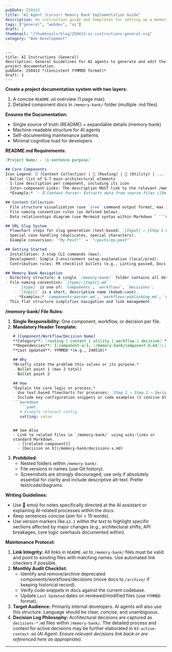 ```yaml
---
pubDate: 250413
title: "AI Agent (Cursor) Memory Bank Implementation Guide"
description: An instruction guide and templates for setting up a memory-bank to use with cursor's AI Agents
tags: ["general", "webdev", "ai"]
draft: 1
thumbnail: "/thumbnails/blog/250413-ai-instructions-general.svg" 
category: "Web Development"
---
```


```
---
title: AI Instructions (General)
description: General Guidelines for AI agents to generate and edit the project documentation.
pubDate: 250413 *(Consistent YYMMDD format)*
draft: 1
---
```

**Create a project documentation system with two layers:**
1.  A concise `README.md` overview (1 page max)
2.  Detailed component docs in `/memory-bank/` folder (multiple .md files)

**Ensures the Documentation:**
-   Single source of truth (README) + expandable details (memory-bank)
-   Machine-readable structure for AI agents
-   Self-documenting maintenance patterns
-   Minimal cognitive load for developers

**README.md Requirements:**
```markdown
[Project Name] - [1-sentence purpose]

## Core Components
Icon Legend: 🗄️ (Content Collection) | 🔗 (Routing) | 🔧 (Utility) | ... *(Add others as needed)*
- Bullet list of 5-7 main architectural elements
- 1-line description per component, including its icon
- Inter-component Links: The description MUST link to the relevant /memory-bank/ file.
  *Example:* `- 🗄️ Content Parser: Extracts data from source files ([Details](/memory-bank/components-parser.md))`

## Content Collection
- File structure visualization (use `tree` command output format, max 3 levels deep).
- File naming convention rules (as defined below).
- Data relationships diagram (use Mermaid syntax within Markdown ` ```mermaid ... ``` ` blocks, especially if complexity grows).

## URL Slug System
- Flowchart steps for slug generation (text-based: `[Input] → [Step 1 Processing] → [Step 2 Check] → [Output URL]`).
- Special case handling (duplicates, special characters).
- Example conversion: `"My Post!"` → `"/posts/my-post"`

## Getting Started
- Installation: 3-step CLI commands (max).
- Development: Simple 2-environment setup explanation (local/prod).
- Contribution rules: PR checklist bullets (e.g., Linting passed, Docs updated, Tests passed).

## Memory Bank Navigation
- Directory structure: A single `/memory-bank/` folder contains all detailed docs.
- File naming convention: `[type]-[topic].md`
    - `[type]` is one of: `components`, `workflows`, `decisions`.
    - `[topic]` is a short, descriptive name (kebab-case).
    - *Examples:* `components-parser.md`, `workflows-publishing.md`, `decisions-slug-generation-algo.md`
- This flat structure simplifies navigation and link management.
```

**/memory-bank/ File Rules:**
1.  **Single Responsibility:** One component, workflow, or decision per file.
2.  **Mandatory Header Template:**
    ```markdown
    # [Component/Workflow/Decision Name]
    **Category**: [routing | content | utility | workflow | decision] *(Choose one)*
    **Dependencies**: [[component-a]], [/memory-bank/component-b.md](Link to Component B) *(Use wiki-links or standard Markdown links)*
    **Last Updated**: YYMMDD *(e.g., 240516)*

    ## Why
    *Briefly state the problem this solves or its purpose.*
    - Bullet point 1 (max 2 total)
    - Bullet point 2

    ## How
    *Explain the core logic or process.*
    - Use text-based flowcharts for processes: `Step 1 → Step 2 → Decision? → [Yes] Step 3a / [No] Step 3b`
    - Include key configuration snippets or code examples (1 concise block ideally).
    ```markdown
       ```yaml
       # Example relevant config
       setting: value
       ```
    ```

    ## See Also
    - Link to related files in `/memory-bank/` using wiki-links or standard Markdown.
      - [[related-component]]
      - [Decision on X](/memory-bank/decisions-x.md)
    ```
3.  **Prohibited:**
    -   Nested folders within `/memory-bank/`.
    -   File versions in names (use Git history).
    -   Screenshots are strongly discouraged; use only if absolutely essential for clarity and include descriptive alt-text. Prefer text/code/diagrams.

**Writing Guidelines:**
-   Use 🤖 emoji for notes specifically directed at the AI assistant or explaining AI-related processes within the docs.
-   Keep sentences concise (aim for < 15 words).
-   Use version markers like `∆3.1` *within the text* to highlight specific sections affected by major changes (e.g., architectural shifts, API breakages, core logic overhauls documented within).

**Maintenance Protocol:**
1.  **Link Integrity:** All links in `README.md` to `/memory-bank/` files must be valid and point to existing files with matching names. Use automated link checkers if possible.
2.  **Monthly Audit Checklist:**
    -   Identify and remove/archive deprecated components/workflows/decisions (move docs to `/archive/` if keeping historical record).
    -   Verify code snippets in docs against the current codebase.
    -   Update `Last Updated` dates on reviewed/modified files (use `YYMMDD` format).
3.  **Target Audience:** Primarily internal developers. AI agents will also use this structure. Language should be clear, concise, and unambiguous.
4.  **Decision Log Philosophy:** Architectural decisions are captured as `decisions-*.md` files within `/memory-bank/`. The detailed process and context for active decisions may be further elaborated in `03-active-context.md` *(AI Agent: Ensure relevant decisions link back or are referenced here as appropriate)*.

---